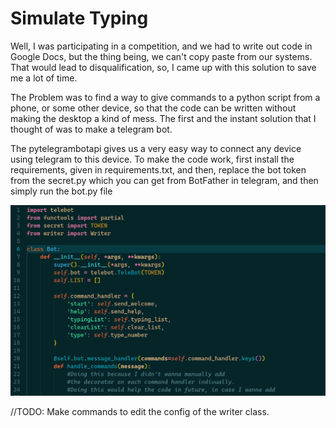 # Simulate Typing

Well, I was participating in a competition, and we had to write out code in Google Docs, but the thing being, we can't copy paste from our systems. That would lead to disqualification, so, I came up with this solution to save me a lot of time.

The Problem was to find a way to give commands to a python script from a phone, or some other device, so that the code can be written without making the desktop a kind of mess. The first and the instant solution that I thought of was to make a telegram bot.

The pytelegrambotapi gives us a very easy way to connect any device using telegram to this device. To make the code work, first install the requirements, given in requirements.txt, and then, replace the bot token from the secret.py which you can get from BotFather in telegram, and then simply run the bot.py file

![Screenshot](./screenshot.png)

//TODO: Make commands to edit the config of the writer class.
